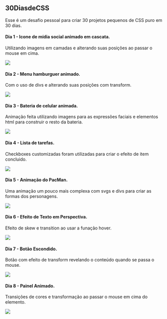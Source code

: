 ## 30DiasdeCSS

Esse é um desafio pessoal para criar 30 projetos pequenos de CSS puro em 30 dias.

#### Dia 1 - Icone de mídia social animado em cascata.
Utilizando imagens em camadas e alterando suas posições ao passar o mouse em cima.

![](https://media2.giphy.com/media/f4Nc2n9JrefGj53mHX/giphy.gif)


#### Dia 2 - Menu hamburguer animado.
Com o uso de divs e alterando suas posições com transform.

![](https://media3.giphy.com/media/7nbQLEHStvtuPGrdqG/giphy.gif)


#### Dia 3 - Bateria de celular animada.
Animação feita utilizando imagens para as expressões faciais e elementos html para construir o resto da bateria.

![](https://media2.giphy.com/media/j81Y2Aa0bIvJ2QvISP/giphy.gif)


#### Dia 4 - Lista de tarefas.
Checkboxes customizadas foram utilizadas para criar o efeito de item concluido.

![](https://media4.giphy.com/media/2hDaHqRdgmPFYIhr2M/giphy.gif)


#### Dia 5 - Animação do PacMan.
Uma animação um pouco mais complexa com svgs e divs para criar as formas dos personagens.

![](https://media1.giphy.com/media/tqKyxVsoNbOyAMgI4T/giphy.gif)

#### Dia 6 - Efeito de Texto em Perspectiva.
Efeito de skew e transition ao usar a funação hover.

![](https://media0.giphy.com/media/8MGH6HUSOdXDMUEeQ3/giphy.gif)

#### Dia 7 - Botão Escondido.
Botão com efeito de transform revelando o conteúdo quando se passa o mouse.

![](https://media3.giphy.com/media/8PIIH6tTHpNLVqVvT7/giphy.gif)

#### Dia 8 - Painel Animado.
Transições de cores e transformação ao passar o mouse em cima do elemento.

![](https://media0.giphy.com/media/HcSoU1qHc84E6aAElg/giphy.gif)
